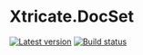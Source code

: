 # Xtricate.DocSet

[![Latest version](https://nuget.org/Content/Images/packageDefaultIcon-50x50.png)](https://www.nuget.org/packages?q=docset)
[![Build status](https://ci.appveyor.com/api/projects/status/8dnddawd6bb3dxn9?svg=true)](https://ci.appveyor.com/project/vip32/xtricate-docset)

